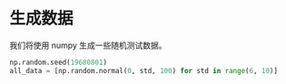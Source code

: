 # 生成数据

我们将使用 numpy 生成一些随机测试数据。

```python
np.random.seed(19680801)
all_data = [np.random.normal(0, std, 100) for std in range(6, 10)]
```
